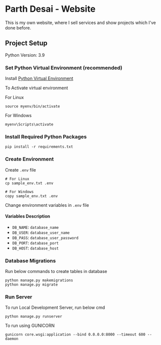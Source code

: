 # Parth Desai - Website

This is my own website, where I sell services and show projects which I've done before.


## Project Setup

Python Version: 3.9


### Set Python Virtual Environment (recommended)

Install [Python Virtual Environment](https://www.geeksforgeeks.org/creating-python-virtual-environment-windows-linux/)

To Activate virtual environment

For Linux

    source myenv/bin/activate 

For Windows

    myenv\Scripts\activate


### Install Required Python Packages

    pip install -r requirements.txt


### Create Environment

Create `.env` file

    # For Linux
    cp sample_env.txt .env

    # For Windows
    copy sample_env.txt .env


Change environment variables in `.env` file

#### Variables Description

- `DB_NAME`: `database_name`
- `DB_USER`: `database_user_name`
- `DB_PASS`: `database_user_password`
- `DB_PORT`: `database_port`
- `DB_HOST`: `database_host`


### Database Migrations

Run below commands to create tables in database

    python manage.py makemigrations
    python manage.py migrate


### Run Server

To run Local Development Server, run below cmd

    python manage.py runserver

To run using GUNICORN

    gunicorn core.wsgi:application --bind 0.0.0.0:8000 --timeout 600 --daemon